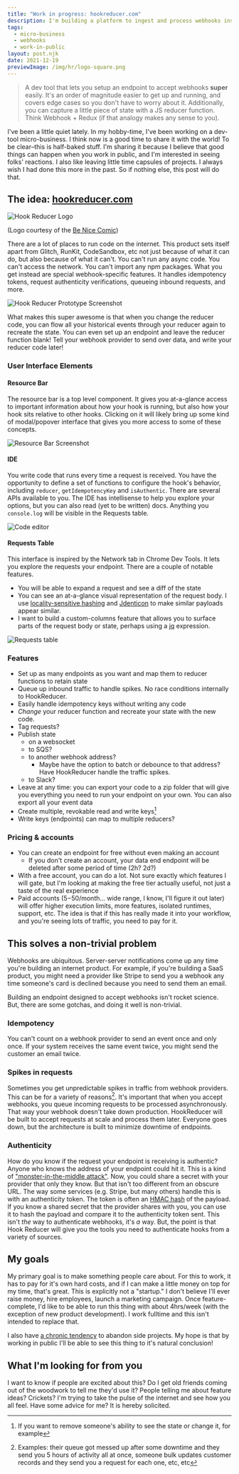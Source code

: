 ```yaml
---
title: "Work in progress: hookreducer.com"
description: I'm building a platform to ingest and process webhooks insanely well
tags:
  - micro-business
  - webhooks
  - work-in-public
layout: post.njk
date: 2021-12-19
previewImage: /img/hr/logo-square.png
---
```


> A dev tool that lets you setup an endpoint to accept webhooks **super** easily. It's an order of magnitude easier to get up and running, and covers edge cases so you don't have to worry about it. Additionally, you can capture a little piece of state with a JS reducer function. Think Webhook + Redux (if that analogy makes any sense to you).

I've been a little quiet lately. In my hobby-time, I've been working on a dev-tool micro-business. I think now is a good time to share it with the world! To be clear–this is half-baked stuff. I'm sharing it because I believe that good things can happen when you work in public, and I'm interested in seeing folks' reactions. I also like leaving little time capsules of projects. I always wish I had done this more in the past. So if nothing else, this post will do that.

## The idea: [hookreducer.com](https://hookreducer.com)

![Hook Reducer Logo](/img/hr/logo.png)

(Logo courtesy of the [Be Nice Comic](https://www.instagram.com/the_be_nice_comic/))

There are a lot of places to run code on the internet. This product sets itself apart from Glitch, RunKit, CodeSandbox, etc not just because of what it can do, but also because of what it can't. You can't run any async code. You can't access the network. You can't import any npm packages. What you get instead are special webhook-specific features. It handles idempotency tokens, request authenticity verifications, queueing inbound requests, and more.

![Hook Reducer Prototype Screenshot](/img/hr/screenshot.png)

What makes this super awesome is that when you change the reducer code, you can flow all your historical events through your reducer again to recreate the state. You can even set up an endpoint and leave the reducer function blank! Tell your webhook provider to send over data, and write your reducer code later!

### User Interface Elements

#### Resource Bar

The resource bar is a top level component. It gives you at-a-glance access to important information about how your hook is running, but also how your hook sits relative to other hooks. Clicking on it will likely bring up some kind of modal/popover interface that gives you more access to some of these concepts.

![Resource Bar Screenshot](/img/hr/resource-bar.png)

#### IDE

You write code that runs every time a request is received. You have the opportunity to define a set of functions to configure the hook's behavior, including `reducer`, `getIdempotencyKey` and `isAuthentic`. There are several APIs available to you. The IDE has intellisense to help you explore your options, but you can also read (yet to be written) docs. Anything you `console.log` will be visible in the Requests table.

![Code editor](/img/hr/ide.png)

#### Requests Table

This interface is inspired by the Network tab in Chrome Dev Tools. It lets you explore the requests your endpoint. There are a couple of notable features.

- You will be able to expand a request and see a diff of the state
- You can see an at-a-glance visual representation of the request body. I use [locality-sensitive hashing](https://en.wikipedia.org/wiki/Locality-sensitive_hashing) and [Jdenticon](https://jdenticon.com/) to make similar payloads appear similar.
- I want to build a custom-columns feature that allows you to surface parts of the request body or state, perhaps using a [jq](https://stedolan.github.io/jq/) expression.

![Requests table](/img/hr/requests-table.png)

### Features

- Set up as many endpoints as you want and map them to reducer functions to retain state
- Queue up inbound traffic to handle spikes. No race conditions internally to HookReducer.
- Easily handle idempotency keys without writing any code
- _Change_ your reducer function and recreate your state with the new code.
- Tag requests?
- Publish state
  - on a websocket
  - to SQS?
  - to another webhook address?
    - Maybe have the option to batch or debounce to that address? Have HookReducer handle the traffic spikes.
  - to Slack?
- Leave at any time: you can export your code to a zip folder that will give you everything you need to run your endpoint on your own. You can also export all your event data
- Create multiple, revokable read and write keys[^1]
- Write keys (endpoints) can map to multiple reducers?

### Pricing & accounts

- You can create an endpoint for free without even making an account
  - If you don't create an account, your data end endpoint will be deleted after some period of time (2h? 2d?)
- With a free account, you can do a lot. Not sure exactly which features I will gate, but I'm looking at making the free tier actually useful, not just a taste of the real experience
- Paid accounts ($5-$50/month... wide range, I know, I'll figure it out later) will offer higher execution limits, more features, isolated runtimes, support, etc. The idea is that if this has really made it into your workflow, and you're seeing lots of traffic, you need to pay for it.

## This solves a non-trivial problem

Webhooks are ubiquitous. Server-server notifications come up any time you're building an internet product. For example, if you're building a SaaS product, you might need a provider like Stripe to send you a webhook any time someone's card is declined because you need to send them an email.

Building an endpoint designed to accept webhooks isn't rocket science. But, there are some gotchas, and doing it well is non-trivial.

### Idempotency

You can't count on a webhook provider to send an event once and only once. If your system receives the same event twice, you might send the customer an email twice.

### Spikes in requests

Sometimes you get unpredictable spikes in traffic from webhook providers. This can be for a variety of reasons[^2]. It's important that when you accept webhooks, you queue incoming requests to be processed asynchronously. That way your webhook doesn't take down production. HookReducer will be built to accept requests at scale and process them later. Everyone goes down, but the architecture is built to minimize downtime of endpoints.

### Authenticity

How do you know if the request your endpoint is receiving is authentic? Anyone who knows the address of your endpoint could hit it. This is a kind of ["monster-in-the-middle attack"](https://en.wikipedia.org/wiki/Man-in-the-middle_attack). Now, you could share a secret with your provider that only they know. But that isn't too different from an obscure URL. The way some services (e.g. Stripe, but many others) handle this is with an authenticity token. The token is often an [HMAC hash](https://en.wikipedia.org/wiki/HMAC) of the payload. If you know a shared secret that the provider shares with you, you can use it to hash the payload and compare it to the authenticity token sent. This isn't _the_ way to authenticate webhooks, it's _a_ way. But, the point is that Hook Reducer will give you the tools you need to authenticate hooks from a variety of sources.

## My goals

My primary goal is to make something people care about. For this to work, it has to pay for it's own hard costs, and if I can make a little money on top for my time, that's great. This is explicitly not a "startup." I don't believe I'll ever raise money, hire employees, launch a marketing campaign. Once feature-complete, I'd like to be able to run this thing with about 4hrs/week (with the exception of new product development). I work fulltime and this isn't intended to replace that.

I also have [a chronic tendency](https://twitter.com/_off_by_one/status/1398056511155310594) to abandon side projects. My hope is that by working in public I'll be able to see this thing to it's natural conclusion!

## What I'm looking for from you

I want to know if people are excited about this? Do I get old friends coming out of the woodwork to tell me they'd use it? People telling me about feature ideas? Crickets? I'm trying to take the pulse of the internet and see how you all feel. Have some advice for me? It is hereby solicited.

[^1]: If you want to remove someone's ability to see the state or change it, for example
[^2]: Examples: their queue got messed up after some downtime and they send you 5 hours of activity all at once, someone bulk updates customer records and they send you a request for each one, etc, etc
